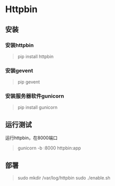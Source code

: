# Httpbin

## 安装

### 安装httpbin

> pip install httpbin

### 安装gevent

> pip gevent

### 安装服务器软件gunicorn

> pip install gunicorn

## 运行测试

运行httpbin，在8000端口

> gunicorn -b :8000 httpbin:app

## 部署

> sudo mkdir /var/log/httpbin
> sudo ./enable.sh
